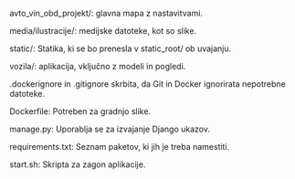 avto_vin_obd_projekt/: glavna mapa z nastavitvami.

media/ilustracije/: medijske datoteke, kot so slike.

static/: Statika, ki se bo prenesla v static_root/ ob uvajanju.

vozila/: aplikacija, vključno z modeli in pogledi.

.dockerignore in .gitignore skrbita, da Git in Docker ignorirata nepotrebne datoteke.

Dockerfile: Potreben za gradnjo slike.

manage.py: Uporablja se za izvajanje Django ukazov.

requirements.txt: Seznam paketov, ki jih je treba namestiti.

start.sh: Skripta za zagon aplikacije.

